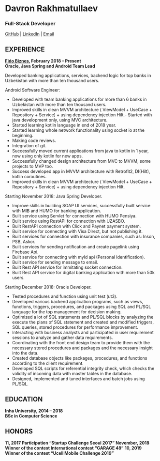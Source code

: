 
# Davron Rakhmatullaev
### Full-Stack Developer

[GitHub](https://github.com/davron028) | [LinkedIn](https://www.linkedin.com/in/davron-rakhmatullaev/) | [Email](mailto:davron.rakhmatullaev@gmail.com)

EXPERIENCE
-
**[Fido Biznes](https://fido-biznes.uz/#/), February 2018 – Present <br>
Oracle, Java Spring and Android Team Lead**

Developed banking applications, services, backend logic for top banks in Uzbekistan with more than ten thousand users.

Android Software Engineer:

- Developed with team banking applications for more than 6 banks in Uzbekistan with more than ten thousand users.
- Improved skills in clean MVVM architecture ( ViewModel + UseCase + Repository + Service) + using dependency injection Hilt.- Started with java development only, using MVC architecture.
- Started learning kotlin language in end of 2018 year.
- Started learning whole network functionality using socket io at the beginning.
- Making code reviews.
- Integration of git.
- Successfully moved current applications from java to kotlin in 1 year, now using only kotlin for new apps.
- Successfully changed design architecture from MVC to MVVM, some projects to MVP too.
- Success developed app in MVVM architecture with Retrofit2, DI(Hilt), kotlin coroutines. 
- Improved skills in clean MVVM architecture ( ViewModel + UseCase + Repository + Service) + using dependency injection Hilt.

Starting November 2018:
Java Spring Developer.

- Improve skills in building SOAP UI services, successfully built service with MIB and HUMO for banking application.
- Built service using Servlet for connection with HUMO Pensiya.
- Built service using RestAPI for connection with UZASBO.
- Built RestAPI connection with Click and Paynet payment system.
- Built service for connecting with Visa Direct, but not publishing it.
- Built services for connection with insurance companies, such as: Inson, PSB, Askor.
- Built services for sending notification and create pagelink using Firebase Api.
- Built service for connecting with myId api (Personal Identification).
- Built service for sending message to email.
- Built Rest API service for immitating socket connection.
- Built Rest API service for digital banking application with more than 50k users.

Starting December 2018:
Oracle Developer.

- Tested procedures and function using unit test (ut3).
- Developed various backend application programs, such as views, functions, triggers, procedures, and packages using SQL and PL/SQL language for the top management for decision making.
- Optimized a lot of SQL statements and PL/SQL blocks by analyzing the execute the plans of SQL statement and created and modified triggers, SQL queries, stored procedures for performance improvement.
- Interacting with business analysts and participated in user requirement sessions to analyze and gather data requirements.
- Coordinating with the front end design team to provide them with the necessary stored procedures and packages and the necessary insight into the data.
- Created database objects like packages, procedures, and functions according to the client requirement.
- Developed SQL scripts for referential integrity check, which checks the validity of incoming data with master tables in the database.
- Designed, implemented and tuned interfaces and batch jobs using PL/SQL.
  

EDUCATION
- 
**Inha University, 2014 – 2018 <br>
BSc in Computer Science**

HONORS
- 
**11, 2017 Participation “Startup Challenge Seoul 2017”**
**November, 2018 Winner of the contest International contest “GARAGE 48”**
**10, 2019 Winner of the contest “Ucell Mobile Challenge 2019”**
